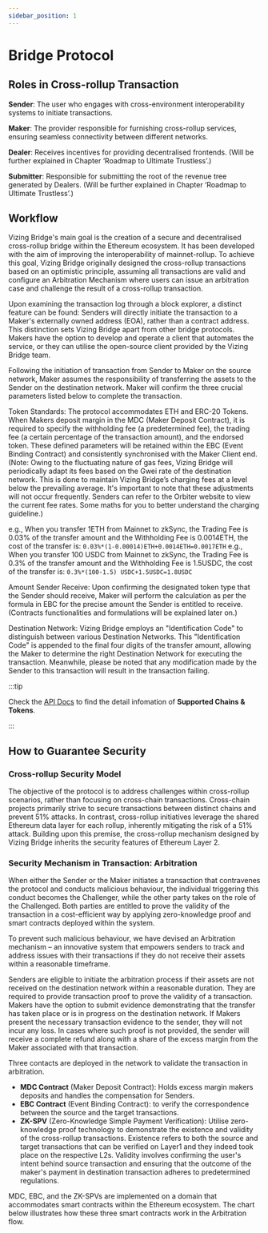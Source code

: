 ```yaml
---
sidebar_position: 1
---
```

# Bridge Protocol

## Roles in Cross-rollup Transaction

**Sender**: The user who engages with cross-environment interoperability systems to initiate transactions.

**Maker**: The provider responsible for furnishing cross-rollup services, ensuring seamless connectivity between different networks.

**Dealer**: Receives incentives for providing decentralised frontends. (Will be further explained in Chapter ‘Roadmap to Ultimate Trustless’.)

**Submitter**: Responsible for submitting the root of the revenue tree generated by Dealers. (Will be further explained in Chapter ‘Roadmap to Ultimate Trustless’.)

## Workflow

Vizing Bridge's main goal is the creation of a secure and decentralised cross-rollup bridge within the Ethereum ecosystem. It has been developed with the aim of improving the interoperability of mainnet-rollup. To achieve this goal, Vizing Bridge originally designed the cross-rollup transactions based on an optimistic principle, assuming all transactions are valid and configure an Arbitration Mechanism where users can issue an arbitration case and challenge the result of a cross-rollup transaction.

Upon examining the transaction log through a block explorer, a distinct feature can be found: Senders will directly initiate the transaction to a Maker's externally owned address (EOA), rather than a contract address. This distinction sets Vizing Bridge apart from other bridge protocols. Makers have the option to develop and operate a client that automates the service, or they can utilise the open-source client provided by the Vizing Bridge team.

Following the initiation of transaction from Sender to Maker on the source network, Maker assumes the responsibility of transferring the assets to the Sender on the destination network. Maker will confirm the three crucial parameters listed below to complete the transaction.

Token Standards: The protocol accommodates ETH and ERC-20 Tokens. When Makers deposit margin in the MDC (Maker Deposit Contract), it is required to specify the withholding fee (a predetermined fee), the trading fee (a certain percentage of the transaction amount), and the endorsed token. These defined parameters will be retained within the EBC (Event Binding Contract) and consistently synchronised with the Maker Client end. (Note: Owing to the fluctuating nature of gas fees, Vizing Bridge will periodically adapt its fees based on the Gwei rate of the destination network. This is done to maintain Vizing Bridge’s charging fees at a level below the prevailing average. It's important to note that these adjustments will not occur frequently. Senders can refer to the Orbiter website to view the current fee rates. Some maths for you to better understand the charging guideline.)

e.g., When you transfer 1ETH from Mainnet to zkSync, the Trading Fee is 0.03% of the transfer amount and the Withholding Fee is 0.0014ETH, the cost of the transfer is: ```0.03%*(1-0.00014)ETH+0.0014ETH=0.0017ETH``` e.g., When you transfer 100 USDC from Mainnet to zkSync, the Trading Fee is 0.3% of the transfer amount and the Withholding Fee is 1.5USDC, the cost of the transfer is: ```0.3%*(100-1.5) USDC+1.5USDC=1.8USDC```

Amount Sender Receive: Upon confirming the designated token type that the Sender should receive, Maker will perform the calculation as per the formula in EBC for the precise amount the Sender is entitled to receive. (Contracts functionalities and formulations will be explained later on.)

Destination Network: Vizing Bridge employs an "Identification Code" to distinguish between various Destination Networks. This "Identification Code" is appended to the final four digits of the transfer amount, allowing the Maker to determine the right Destination Network for executing the transaction. Meanwhile, please be noted that any modification made by the Sender to this transaction will result in the transaction failing.

:::tip

Check the [API Docs](/docs/BridgeOnVizing/api) to find the detail infomation of **Supported Chains & Tokens**.

:::

## How to Guarantee Security

### Cross-rollup Security Model

The objective of the protocol is to address challenges within cross-rollup scenarios, rather than focusing on cross-chain transactions. Cross-chain projects primarily strive to secure transactions between distinct chains and prevent 51% attacks. In contrast, cross-rollup initiatives leverage the shared Ethereum data layer for each rollup, inherently mitigating the risk of a 51% attack. Building upon this premise, the cross-rollup mechanism designed by Vizing Bridge inherits the security features of Ethereum Layer 2.

### Security Mechanism in Transaction: Arbitration

When either the Sender or the Maker initiates a transaction that contravenes the protocol and conducts malicious behaviour, the individual triggering this conduct becomes the Challenger, while the other party takes on the role of the Challenged. Both parties are entitled to prove the validity of the transaction in a cost-efficient way by applying zero-knowledge proof and smart contracts deployed within the system.

To prevent such malicious behaviour, we have devised an Arbitration mechanism – an innovative system that empowers senders to track and address issues with their transactions if they do not receive their assets within a reasonable timeframe.

Senders are eligible to initiate the arbitration process if their assets are not received on the destination network within a reasonable duration. They are required to provide transaction proof to prove the validity of a transaction. Makers have the option to submit evidence demonstrating that the transfer has taken place or is in progress on the destination network. If Makers present the necessary transaction evidence to the sender, they will not incur any loss. In cases where such proof is not provided, the sender will receive a complete refund along with a share of the excess margin from the Maker associated with that transaction.

Three contacts are deployed in the network to validate the transaction in arbitration.

- **MDC Contract** (Maker Deposit Contract): Holds excess margin makers deposits and handles the compensation for Senders.
- **EBC Contract** (Event Binding Contract): to verify the correspondence between the source and the target transactions.
- **ZK-SPV** (Zero-Knowledge Simple Payment Verification): Utilise zero-knowledge proof technology to demonstrate the existence and validity of the cross-rollup transactions. Existence refers to both the source and target transactions that can be verified on Layer1 and they indeed took place on the respective L2s. Validity involves confirming the user's intent behind source transaction and ensuring that the outcome of the maker's payment in destination transaction adheres to predetermined regulations.

MDC, EBC, and the ZK-SPVs are implemented on a domain that accommodates smart contracts within the Ethereum ecosystem. The chart below illustrates how these three smart contracts work in the Arbitration flow.
